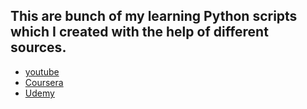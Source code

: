 ## This are bunch of my learning Python scripts which I created with the help of different sources.

* [youtube](https://www.youtube.com/c/sentdex/)
* [Coursera](https://www.coursera.org/learn/python)
* [Udemy](https://www.udemy.com/topic/python/)
